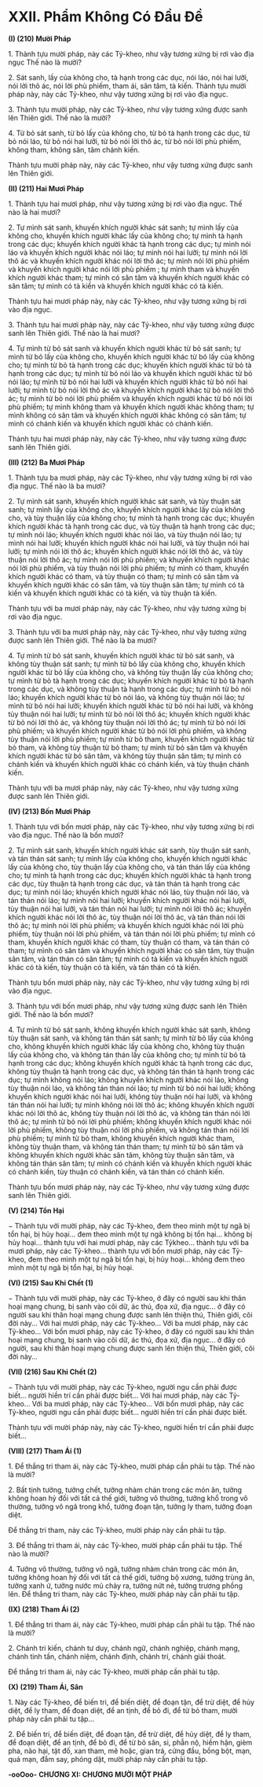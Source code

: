 # XXII. Phẩm Không Có Ðầu Ðề

**(I) (210) Mười Pháp**

<!--pg-->
1\. Thành tựu mười pháp, này các Tỷ-kheo, như vậy tương xứng bị rơi vào địa ngục Thế nào là mười?

<!--pg-->
2\. Sát sanh, lấy của không cho, tà hạnh trong các dục, nói láo, nói hai lưỡi, nói lời thô ác, nói lời phù
phiếm, tham ái, sân tâm, tà kiến.
Thành tựu mười pháp này, này các Tỷ-kheo, như vậy tương xứng bị rơi vào địa ngục.

<!--pg-->
3\. Thành tựu mười pháp, này các Tỷ-kheo, như vậy tương xứng được sanh lên Thiên giới. Thế nào là
mười?

<!--pg-->
4\. Từ bỏ sát sanh, từ bỏ lấy của không cho, từ bỏ tà hạnh trong các dục, từ bỏ nói láo, từ bỏ nói hai lưỡi,
từ bỏ nói lời thô ác, từ bỏ nói lời phù phiếm, không tham, không sân, tâm chánh kiến.

Thành tựu mười pháp này, này các Tỷ-kheo, như vậy tương xứng được sanh lên Thiên giới.

**(II) (211) Hai Mươi Pháp**

<!--pg-->
1\. Thành tựu hai mươi pháp, như vậy tương xứng bị rơi vào địa ngục. Thế nào là hai mươi?

<!--pg-->
2\. Tự mình sát sanh, khuyến khích người khác sát sanh; tự mình lấy của không cho, khuyến khích người
khác lấy của không cho; tự mình tà hạnh trong các dục; khuyến khích người khác tà hạnh trong các dục;
tự mình nói láo và khuyến khích người khác nói láo; tự mình nói hai lưỡi; tự mình nói lời thô ác và
khuyến khích người khác nói lời thô ác; tự mình nói lời phù phiếm và khuyến khích người khác nói lời
phù phiếm ; tự mình tham và khuyến khích người khác tham; tự mình có sân tâm và khuyến khích người
khác có sân tâm; tự mình có tà kiến và khuyến khích người khác có tà kiến.

Thành tựu hai mươi pháp này, này các Tỷ-kheo, như vậy tương xứng bị rơi vào địa ngục.

<!--pg-->
3\. Thành tựu hai mươi pháp này, này các Tỷ-kheo, như vậy tương xứng được sanh lên Thiên giới. Thế
nào là hai mươi?

<!--pg-->
4\. Tự mình từ bỏ sát sanh và khuyến khích người khác từ bỏ sát sanh; tự mình từ bỏ lấy của không cho,
khuyến khích người khác từ bỏ lấy của không cho; tự mình từ bỏ tà hạnh trong các dục; khuyến khích
người khác từ bỏ tà hạnh trong các dục; tự mình từ bỏ nói láo và khuyến khích người khác từ bỏ nói láo;
tự mình từ bỏ nói hai lưỡi và khuyến khích người khác từ bỏ nói hai lưỡi; tự mình từ bỏ nói lời thô ác và
khuyến khích người khác từ bỏ nói lời thô ác; tự mình từ bỏ nói lời phù phiếm và khuyến khích người
khác từ bỏ nói lời phù phiếm; tự mình không tham và khuyến khích người khác không tham; tự mình
không có sân tâm và khuyến khích người khác không có sân tâm; tự mình có chánh kiến và khuyến
khích người khác có chánh kiến.

Thành tựu hai mươi pháp này, này các Tỷ-kheo, như vậy tương xứng được sanh lên Thiên giới.

**(III) (212) Ba Mươi Pháp**

<!--pg-->
1\. Thành tựu ba mươi pháp, này các Tỷ-kheo, như vậy tương xứng bị rơi vào địa ngục. Thế nào là ba
mươi?

<!--pg-->
2\. Tự mình sát sanh, khuyến khích người khác sát sanh, và tùy thuận sát sanh; tự mình lấy của không
cho, khuyến khích người khác lấy của không cho, và tùy thuận lấy của không cho; tự mình tà hạnh trong
các dục; khuyến khích người khác tà hạnh trong các dục, và tùy thuận tà hạnh trong các dục; tự mình nói
láo; khuyến khích người khác nói láo, và tùy thuận nói láo; tự mình nói hai lưỡi; khuyến khích người
khác nói hai lưỡi, và tùy thuận nói hai lưỡi; tự mình nói lời thô ác; khuyến khích người khác nói lời thô
ác, và tùy thuận nói lời thô ác; tự mình nói lời phù phiếm; và khuyến khích người khác nói lời phù
phiếm, và tùy thuận nói lời phù phiếm; tự mình có tham, khuyến khích người khác có tham, và tùy thuận
có tham; tự mình có sân tâm và khuyến khích người khác có sân tâm, và tùy thuận sân tâm; tự mình có
tà kiến và khuyến khích người khác có tà kiến, và tùy thuận tà kiến.

Thành tựu với ba mươi pháp này, này các Tỷ-kheo, như vậy tương xứng bị rơi vào địa ngục.

<!--pg-->
3\. Thành tựu với ba mươi pháp này, này các Tỷ-kheo, như vậy tương xứng được sanh lên Thiên giới.
Thế nào là ba mươi?

<!--pg-->
4\. Tự mình từ bỏ sát sanh, khuyến khích người khác từ bỏ sát sanh, và không tùy thuận sát sanh; tự mình
từ bỏ lấy của không cho, khuyến khích người khác từ bỏ lấy của không cho, và không tùy thuận lấy của
không cho; tự mình từ bỏ tà hạnh trong các dục; khuyến khích người khác từ bỏ tà hạnh trong các dục,
và không tùy thuận tà hạnh trong các dục; tự mình từ bỏ nói láo; khuyến khích người khác từ bỏ nói láo,
và không tùy thuận nói láo; tự mình từ bỏ nói hai lưỡi; khuyến khích người khác từ bỏ nói hai lưỡi, và
không tùy thuận nói hai lưỡi; tự mình từ bỏ nói lời thô ác; khuyến khích người khác từ bỏ nói lời thô ác,
và không tùy thuận nói lời thô ác; tự mình từ bỏ nói lời phù phiếm; và khuyến khích người khác từ bỏ
nói lời phù phiếm, và không tùy thuận nói lời phù phiếm; tự mình từ bỏ tham, khuyến khích người khác
từ bỏ tham, và không tùy thuận từ bỏ tham; tự mình từ bỏ sân tâm và khuyến khích người khác từ bỏ sân
tâm, và không tùy thuận sân tâm; tự mình có chánh kiến và khuyến khích người khác có chánh kiến, và
tùy thuận chánh kiến.

Thành tựu với ba mươi pháp này, này các Tỷ-kheo, như vậy tương xứng được sanh lên Thiên giới.

**(IV) (213) Bốn Mươi Pháp**

<!--pg-->
1\. Thành tựu với bốn mươi pháp, này các Tỷ-kheo, như vậy tương xứng bị rơi vào địa ngục. Thế nào là
bốn mươi?

<!--pg-->
2\. Tự mình sát sanh, khuyến khích người khác sát sanh, tùy thuận sát sanh, và tán thán sát sanh; tự mình
lấy của không cho, khuyến khích người khác lấy của không cho, tùy thuận lấy của không cho, và tán
thán lấy của không cho; tự mình tà hạnh trong các dục; khuyến khích người khác tà hạnh trong các dục,
tùy thuận tà hạnh trong các dục, và tán thán tà hạnh trong các dục; tự mình nói láo; khuyến khích người
khác nói láo, tùy thuận nói láo, và tán thán nói láo; tự mình nói hai lưỡi; khuyến khích người khác nói
hai lưỡi, tùy thuận nói hai lưỡi, và tán thán nói hai lưỡi; tự mình nói lời thô ác; khuyến khích người khác
nói lời thô ác, tùy thuận nói lời thô ác, và tán thán nói lời thô ác; tự mình nói lời phù phiếm; và khuyến
khích người khác nói lời phù phiếm, tùy thuận nói lời phù phiếm, và tán thán nói lời phù phiếm; tự mình
có tham, khuyến khích người khác có tham, tùy thuận có tham, và tán thán có tham; tự mình có sân tâm
và khuyến khích người khác có sân tâm, tùy thuận sân tâm, và tán thán có sân tâm; tự mình có tà kiến và
khuyến khích người khác có tà kiến, tùy thuận có tà kiến, và tán thán có tà kiến.

Thành tựu bốn mươi pháp này, này các Tỷ-kheo, như vậy tương xứng bị rơi vào địa ngục.

<!--pg-->
3\. Thành tựu với bốn mươi pháp, như vậy tương xứng được sanh lên Thiên giới. Thế nào là bốn mươi?

<!--pg-->
4\. Tự mình từ bỏ sát sanh, không khuyến khích người khác sát sanh, không tùy thuận sát sanh, và không
tán thán sát sanh; tự mình từ bỏ lấy của không cho, không khuyến khích người khác lấy của không cho,
không tùy thuận lấy của không cho, và không tán thán lấy của không cho; tự mình từ bỏ tà hạnh trong
các dục; không khuyến khích người khác tà hạnh trong các dục, không tùy thuận tà hạnh trong các dục,
và không tán thán tà hạnh trong các dục; tự mình không nói láo; không khuyến khích người khác nói
láo, không tùy thuận nói láo, và không tán thán nói láo; tự mình từ bỏ nói hai lưỡi; không khuyến khích
người khác nói hai lưỡi, không tùy thuận nói hai lưỡi, và không tán thán nói hai lưỡi; tự mình không nói
lời thô ác; không khuyến khích người khác nói lời thô ác, không tùy thuận nói lời thô ác, và không tán
thán nói lời thô ác; tự mình từ bỏ nói lời phù phiếm; không khuyến khích người khác nói lời phù phiếm,
không tùy thuận nói lời phù phiếm, và không tán thán nói lời phù phiếm; tự mình từ bỏ tham, không
khuyến khích người khác tham, không tùy thuận tham, và không tán thán tham; tự mình từ bỏ sân tâm
và không khuyến khích người khác sân tâm, không tùy thuận sân tâm, và không tán thán sân tâm; tự
mình có chánh kiến và khuyến khích người khác có chánh kiến, tùy thuận có chánh kiến, và tán thán có
chánh kiến.

Thành tựu bốn mươi pháp này, này các Tỷ-kheo, như vậy tương xứng được sanh lên Thiên giới.

**(V) (214) Tổn Hại**

− Thành tựu với mười pháp, này các Tỷ-kheo, đem theo mình một tự ngã bị tổn hại, bị hủy hoại... đem
theo mình một tự ngã không bị tổn hại... không bị hủy hoại... thành tựu với hai mươi pháp, này các Tỷkheo... thành tựu với ba mươi pháp, này các Tỷ-kheo... thành tựu với bốn mươi pháp, này các Tỷ-kheo,
đem theo mình một tự ngã bị tổn hại, bị hủy hoại... không đem theo mình một tự ngã bị tổn hại, bị hủy
hoại.

**(VI) (215) Sau Khi Chết (1)**

− Thành tựu với mười pháp, này các Tỷ-kheo, ở đây có người sau khi thân hoại mạng chung, bị sanh vào
cõi dữ, ác thú, đọa xứ, địa ngục... ở đây có người sau khi thân hoại mạng chung được sanh lên thiện thú,
Thiên giới, cõi đời này... Với hai mươi pháp, này các Tỷ-kheo... Với ba mươi pháp, này các Tỷ-kheo...
Với bốn mươi pháp, này các Tỷ-kheo, ở đây có người sau khi thân hoại mạng chung, bị sanh vào cõi dữ,
ác thú, đọa xứ, địa ngục... ở đây có người, sau khi thân hoại mạng chung được sanh lên thiện thú, Thiên
giới, cõi đời này...

**(VII) (216) Sau Khi Chết (2)**

− Thành tựu với mười pháp, này các Tỷ-kheo, người ngu cần phải được biết... người hiền trí cần phải
được biết... Với hai mươi pháp, này các Tỷ-kheo... Với ba mươi pháp, này các Tỷ-kheo... Với bốn mươi
pháp, này các Tỷ-kheo, người ngu cần phải được biết... người hiền trí cần phải được biết.

Thành tựu với mười pháp này, này các Tỷ-kheo, người hiền trí cần phải được biết...

**(VIII) (217) Tham Ái (1)**

<!--pg-->
1\. Ðể thắng tri tham ái, này các Tỷ-kheo, mười pháp cần phải tu tập. Thế nào là mười?

<!--pg-->
2\. Bất tịnh tưởng, tưởng chết, tưởng nhàm chán trong các món ăn, tưởng không hoan hỷ đối với tất cả
thế giới, tưởng vô thường, tưởng khổ trong vô thường, tưởng vô ngã trong khổ, tưởng đoạn tận, tưởng ly
tham, tưởng đoạn diệt.

Ðể thắng tri tham, này các Tỷ-kheo, mười pháp này cần phải tu tập.

<!--pg-->
3\. Ðể thắng tri tham ái, này các Tỷ-kheo, mười pháp cần phải tu tập. Thế nào là mười?

<!--pg-->
4\. Tưởng vô thường, tưởng vô ngã, tưởng nhàm chán trong các món ăn, tưởng không hoan hỷ đối với tất
cả thế giới, tưởng bộ xương, tưởng trùng ăn, tưởng xanh ứ, tưởng nước mủ chảy ra, tưởng nứt nẻ, tưởng
trương phồng lên.
Ðể thắng tri tham, này các Tỷ-kheo, mười pháp này cần phải tu tập.

**(IX) (218) Tham Ái (2)**

<!--pg-->
1\. Ðể thắng tri tham ái, này các Tỷ-kheo, mười pháp cần phải tu tập. Thế nào là mười?

<!--pg-->
2\. Chánh tri kiến, chánh tư duy, chánh ngữ, chánh nghiệp, chánh mạng, chánh tinh tấn, chánh niệm,
chánh định, chánh trí, chánh giải thoát.

Ðể thắng tri tham ái, này các Tỷ-kheo, mười pháp cần phải tu tập.

**(X) (219) Tham Ái, Sân**

<!--pg-->
1\. Này các Tỷ-kheo, để biến tri, để biến diệt, để đoạn tận, để trừ diệt, để hủy diệt, để ly tham, để đoạn
diệt, để an tịnh, để bỏ đi, để từ bỏ tham, mười pháp này cần phải tu tập...

<!--pg-->
2\. Ðể biến tri, để biến diệt, để đoạn tận, để trừ diệt, để hủy diệt, để ly tham, để đoạn diệt, để an tịnh, để
bỏ đi, để từ bỏ sân, si, phẫn nộ, hiềm hận, gièm pha, não hại, tật đố, xan tham, mê hoặc, gian trá, cứng
đầu, bồng bột, mạn, quá mạn, đắm say, phóng dật, mười pháp này cần phải tu tập.

**-ooOoo-**
**CHƯƠNG XI: CHƯƠNG MƯỜI MỘT PHÁP**

